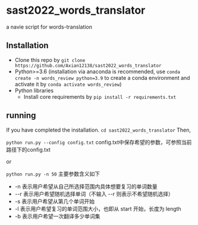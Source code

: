 # sast2022_words_translator

a navie script for words-translation

## Installation
- Clone this repo by `git clone https://github.com/Axian12138/sast2022_words_translator`
- Python>=3.6 (installation via anaconda is recommended, use `conda create -n words_review python=3.9` to create a conda environment and activate it by `conda activate words_review`)
- Python libraries
    - Install core requirements by `pip install -r requirements.txt`

## running
If you have completed the installation. `cd sast2022_words_translator` Then, 

`python run.py --config config.txt`  config.txt中保存希望的参数，可参照当前路径下的config.txt

or

`python run.py -n 50` 主要参数含义如下

- -n 表示用户希望从自己所选择范围内具体想要复习的单词数量
- --r 表示用户希望随机选择单词（不输入 --r 则表示不希望随机选择）
- -s 表示用户希望从第几个单词开始
- -l 表示用户希望复习的单词范围大小，也即从 start 开始，长度为 length
- -b 表示用户希望一次翻译多少单词集

